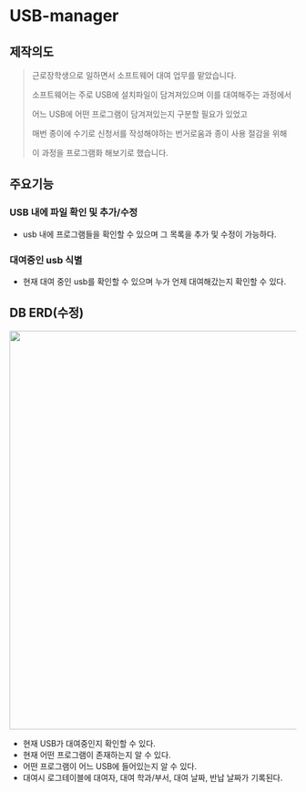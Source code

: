


# USB-manager

## 제작의도
> 근로장학생으로 일하면서 소프트웨어 대여 업무를 맡았습니다.
>  
> 소프트웨어는 주로 USB에 설치파일이 담겨져있으며 이를 대여해주는 과정에서
>   
> 어느 USB에 어떤 프로그램이 담겨져있는지 구분할 필요가 있었고
>  
> 매번 종이에 수기로 신청서를 작성해야하는 번거로움과 종이 사용 절감을 위해
>   
> 이 과정을 프로그램화 해보기로 했습니다.

## 주요기능

### USB 내에 파일 확인 및 추가/수정
- usb 내에 프로그램들을 확인할 수 있으며 그 목록을 추가 및 수정이 가능하다.

### 대여중인 usb 식별
- 현재 대여 중인 usb를 확인할 수 있으며 누가 언제 대여해갔는지 확인할 수 있다.

## DB ERD(수정)
<img width="700" src=https://github.com/ITak21/USB-manager/assets/118645678/d1687660-6948-40e8-bc97-4d1fa5c76101>

- 현재 USB가 대여중인지 확인할 수 있다.
- 현재 어떤 프로그램이 존재하는지 알 수 있다.
- 어떤 프로그램이 어느 USB에 들어있는지 알 수 있다.
- 대여시 로그테이블에 대여자, 대여 학과/부서, 대여 날짜, 반납 날짜가 기록된다.



